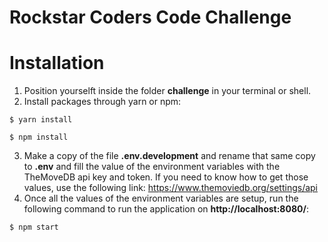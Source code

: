 # Rockstar Coders Code Challenge

# Installation

1. Position yourselft inside the folder **challenge** in your terminal or shell.
2. Install packages through yarn or npm:
```
$ yarn install
```
```
$ npm install
```
3. Make a copy of the file **.env.development** and rename that same copy to **.env** and fill the value of the environment variables with the TheMoveDB api key and token. If you need to know how to get those values, use the following link: https://www.themoviedb.org/settings/api
4. Once all the values of the environment variables are setup, run the following command to run the application on **http://localhost:8080/**:
```
$ npm start
```


